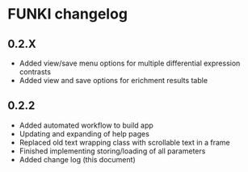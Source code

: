 # FUNKI changelog

## 0.2.X
- Added view/save menu options for multiple differential expression contrasts
- Added view and save options for erichment results table

## 0.2.2
- Added automated workflow to build app
- Updating and expanding of help pages
- Replaced old text wrapping class with scrollable text in a frame
- Finished implementing storing/loading of all parameters
- Added change log (this document)